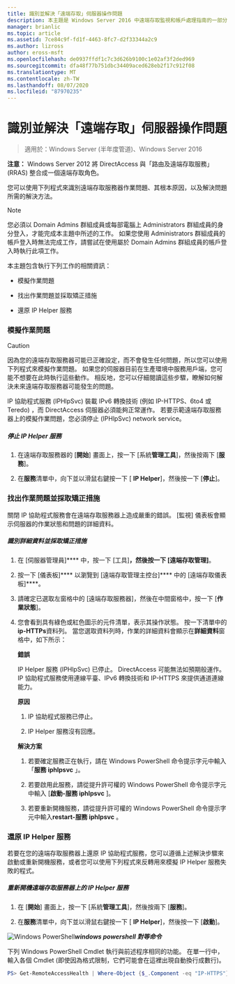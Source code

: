 ```yaml
---
title: 識別並解決「遠端存取」伺服器操作問題
description: 本主題是 Windows Server 2016 中遠端存取監視和帳戶處理指南的一部分。
manager: brianlic
ms.topic: article
ms.assetid: 7ce84c9f-fd1f-4463-8fc7-d2f33344a2c9
ms.author: lizross
author: eross-msft
ms.openlocfilehash: de0937ffdf1c7c3d626b9100c1e02af3f2ded969
ms.sourcegitcommit: dfa48f77b751dbc34409aced628eb2f17c912f08
ms.translationtype: MT
ms.contentlocale: zh-TW
ms.lasthandoff: 08/07/2020
ms.locfileid: "87970235"
---
```

# <a name="identify-and-resolve-remote-access-server-operations-problems"></a>識別並解決「遠端存取」伺服器操作問題

>適用於：Windows Server (半年度管道)、Windows Server 2016

**注意：** Windows Server 2012 將 DirectAccess 與「路由及遠端存取服務」(RRAS) 整合成一個遠端存取角色。

您可以使用下列程式來識別遠端存取服務器作業問題、其根本原因，以及解決問題所需的解決方法。

> [!NOTE]
> 您必須以 Domain Admins 群組成員或每部電腦上 Administrators 群組成員的身分登入，才能完成本主題中所述的工作。 如果您使用 Administrators 群組成員的帳戶登入時無法完成工作，請嘗試在使用屬於 Domain Admins 群組成員的帳戶登入時執行此項工作。

本主題包含執行下列工作的相關資訊：

- 模擬作業問題

- 找出作業問題並採取矯正措施

- 還原 IP Helper 服務

### <a name="simulate-an-operations-issue"></a><a name="BKMK_Simulate"></a>模擬作業問題

> [!CAUTION]
> 因為您的遠端存取服務器可能已正確設定，而不會發生任何問題，所以您可以使用下列程式來模擬作業問題。 如果您的伺服器目前在生產環境中服務用戶端，您可能不想要在此時執行這些動作。 相反地，您可以仔細閱讀這些步驟，瞭解如何解決未來遠端存取服務器可能發生的問題。

IP 協助程式服務 (IPHlpSvc) 裝載 IPv6 轉換技術 (例如 IP-HTTPS、6to4 或 Teredo) ，而 DirectAccess 伺服器必須能夠正常運作。 若要示範遠端存取服務器上的模擬作業問題，您必須停止 (IPHlpSvc) network service。

##### <a name="to-stop-the-ip-helper-service"></a>停止 IP Helper 服務

1.  在遠端存取服務器的 [**開始**] 畫面上，按一下 [系統**管理工具**]，然後按兩下 [**服務**]。

2.  在**服務**清單中，向下並以滑鼠右鍵按一下 [ **IP Helper**]，然後按一下 [**停止**]。

### <a name="identify-the-operations-issue-and-take-corrective-action"></a><a name="BKMK_Identify"></a>找出作業問題並採取矯正措施
關閉 IP 協助程式服務會在遠端存取服務器上造成嚴重的錯誤。 [監視] 儀表板會顯示伺服器的作業狀態和問題的詳細資料。

##### <a name="to-identify-the-details-and-take-corrective-action"></a>識別詳細資料並採取矯正措施

1.  在 [伺服器管理員]**** 中，按一下 [工具]****，然後按一下 [遠端存取管理]****。

2.  按一下 [儀表板]**** 以瀏覽到 [遠端存取管理主控台]**** 中的 [遠端存取儀表板]****。

3.  請確定已選取左窗格中的 [遠端存取服務器]，然後在中間窗格中，按一下 [**作業狀態**]。

4.  您會看到具有綠色或紅色圖示的元件清單，表示其操作狀態。 按一下清單中的**ip-HTTPs**資料列。 當您選取資料列時，作業的詳細資料會顯示在**詳細資料**窗格中，如下所示：

    **錯誤**

    IP Helper 服務 (IPHlpSvc) 已停止。 DirectAccess 可能無法如預期般運作。 IP 協助程式服務使用連線平臺、IPv6 轉換技術和 IP-HTTPS 來提供通道連線能力。

    **原因**

    1.  IP 協助程式服務已停止。

    2.  IP Helper 服務沒有回應。

    **解決方案**

    1.  若要確定服務正在執行，請在 Windows PowerShell 命令提示字元中輸入「**服務 iphlpsvc** 」。

    2.  若要啟用此服務，請從提升許可權的 Windows PowerShell 命令提示字元中輸入 [**啟動-服務 iphlpsvc** ]。

    3.  若要重新開機服務，請從提升許可權的 Windows PowerShell 命令提示字元中輸入**restart-服務 iphlpsvc** 。

### <a name="restore-the-ip-helper-service"></a><a name="BKMK_Restart"></a>還原 IP Helper 服務
若要在您的遠端存取服務器上還原 IP 協助程式服務，您可以遵循上述解決步驟來啟動或重新開機服務，或者您可以使用下列程式來反轉用來模擬 IP Helper 服務失敗的程式。

##### <a name="to-restart-the-ip-helper-service-on-the-remote-access-server"></a>重新開機遠端存取服務器上的 IP Helper 服務

1.  在 [**開始**] 畫面上，按一下 [系統**管理工具**]，然後按兩下 [**服務**]。

2.  在**服務**清單中，向下並以滑鼠右鍵按一下 [ **IP Helper**]，然後按一下 [**啟動**]。

![Windows PowerShell](../../../media/Identify-and-resolve-Remote-Access-server-operations-problems/PowerShellLogoSmall.gif)***<em>windows powershell 對等命令</em>***

下列 Windows PowerShell Cmdlet 執行與前述程序相同的功能。 在單一行中，輸入各個 Cmdlet (即使因為格式限制，它們可能會在這裡出現自動換行成數行)。

```PowerShell
PS> Get-RemoteAccessHealth | Where-Object {$_.Component -eq "IP-HTTPS"} | Format-List -Property *
```
